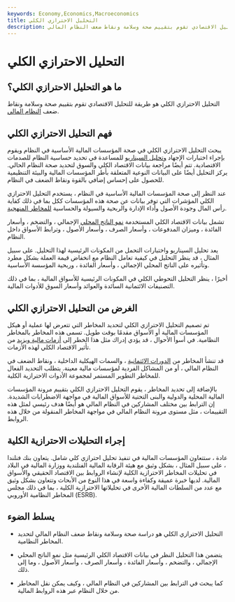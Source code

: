 ```yaml
---
keywords: Economy,Economics,Macroeconomics
title: التحليل الاحترازي الكلي
description: التحليل الاحترازي الكلي هو طريقة للتحليل الاقتصادي تقوم بتقييم صحة وسلامة ونقاط ضعف النظام المالي.
---
```


# التحليل الاحترازي الكلي
## ما هو التحليل الاحترازي الكلي؟

التحليل الاحترازي الكلي هو طريقة للتحليل الاقتصادي تقوم بتقييم صحة وسلامة ونقاط ضعف [النظام المالي](/financial-system).

## فهم التحليل الاحترازي الكلي

يبحث التحليل الاحترازي الكلي في صحة المؤسسات المالية الأساسية في النظام ويقوم بإجراء اختبارات الإجهاد [وتحليل السيناريو](/scenario_analysis) للمساعدة في تحديد حساسية النظام للصدمات الاقتصادية. تتم أيضًا مراجعة بيانات الاقتصاد الكلي والسوق لتحديد صحة النظام الحالي. يركز التحليل أيضًا على البيانات النوعية المتعلقة بأطر المؤسسات المالية والبيئة التنظيمية للحصول على إحساس إضافي بالقوة ونقاط الضعف في النظام.

عند النظر إلى صحة المؤسسات المالية الأساسية في النظام ، يستخدم التحليل الاحترازي الكلي المؤشرات التي توفر بيانات عن صحة هذه المؤسسات ككل بما في ذلك كفاية رأس المال وجودة الأصول وأداء الإدارة والربحية والسيولة والحساسية [للمخاطر المنهجية](/systematicrisk).

تشمل بيانات الاقتصاد الكلي المستخدمة [نمو الناتج المحلي](/gdp) الإجمالي ، والتضخم ، وأسعار الفائدة ، وميزان المدفوعات ، وأسعار الصرف ، وأسعار الأصول ، وترابط الأسواق داخل النظام.

يعد تحليل السيناريو واختبارات التحمل من المكونات الرئيسية لهذا التحليل. على سبيل المثال ، قد ينظر التحليل في كيفية تعامل النظام مع انخفاض قيمة العملة بشكل مطرد وتأثيره على الناتج المحلي الإجمالي ، وأسعار الفائدة ، وربحية المؤسسة الأساسية.

أخيرًا ، ينظر التحليل التحوطي الكلي في المكونات الرئيسية للأسواق المالية ، بما في ذلك التصنيفات الائتمانية السائدة والعوائد وأسعار السوق للأدوات المالية.

## الغرض من التحليل الاحترازي الكلي

تم تصميم التحليل الاحترازي الكلي لتحديد المخاطر التي تتعرض لها عملية أو هيكل المؤسسات المالية أو الأسواق مقدمًا بوقت طويل. تسمى هذه المخاطر بالمخاطر النظامية. في أسوأ الأحوال ، قد يؤدي إدراك مثل هذا الخطر إلى [أزمات مالية ويزيد](/financial-crisis) من تأثير الاقتصاد الكلي لهذه الأزمات.

قد تنشأ المخاطر من [الدورات الائتمانية](/credit-cycle) ، والسمات الهيكلية الداخلية ، ونقاط الضعف في النظام المالي ، أو من المشاكل الفردية لمؤسسات مالية معينة. يتطلب التحديد الفعال للمخاطر التطوير المستمر لمجموعة الأدوات الاحترازية الكلية.

بالإضافة إلى تحديد المخاطر ، يقوم التحليل الاحترازي الكلي بتقييم مرونة المؤسسات المالية المحلية والدولية والبنى التحتية للأسواق المالية في مواجهة الاضطرابات الشديدة. إن الترابط بين مختلف المشاركين في النظام المالي هو أيضًا هدف رئيسي لمثل هذه التقييمات ، مثل مستوى مرونة النظام المالي في مواجهة المخاطر المنقولة من خلال هذه الروابط.

## إجراء التحليلات الاحترازية الكلية

عادة ، ستتعاون المؤسسات المالية في تنفيذ تحليل احترازي كلي شامل. يتعاون بنك فنلندا ، على سبيل المثال ، بشكل وثيق مع هيئة الرقابة المالية الفنلندية ووزارة المالية في البلاد في تحليلات المخاطر الاحترازية الكلية لإنشاء الروابط بين الاقتصاد الحقيقي والأسواق المالية. لديها خبرة عميقة وكفاءة واسعة في هذا النوع من الأبحاث وتتعاون بشكل وثيق مع عدد من السلطات المالية الأخرى في تحليلاتها الاحترازية الكلية ، بما في ذلك مجلس المخاطر النظامية الأوروبي (ESRB).

## يسلط الضوء

- التحليل الاحترازي الكلي هو دراسة صحة وسلامة ونقاط ضعف النظام المالي لتحديد المخاطر النظامية.

- يتضمن هذا التحليل النظر في بيانات الاقتصاد الكلي الرئيسية مثل نمو الناتج المحلي الإجمالي ، والتضخم ، وأسعار الفائدة ، وأسعار الصرف ، وأسعار الأصول ، وما إلى ذلك.

- كما يبحث في الترابط بين المشاركين في النظام المالي ، وكيف يمكن نقل المخاطر من خلال النظام عبر هذه الروابط المالية.

